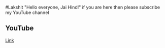#Lakshit 
"Hello everyone, Jai Hind!"
if you are here then please subscribe my YouTube channel



## YouTube 
[Link](https://www.youtube.com/@lakshitmishra3190)
 
